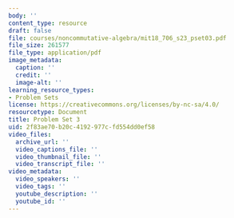 ```yaml
---
body: ''
content_type: resource
draft: false
file: courses/noncommutative-algebra/mit18_706_s23_pset03.pdf
file_size: 261577
file_type: application/pdf
image_metadata:
  caption: ''
  credit: ''
  image-alt: ''
learning_resource_types:
- Problem Sets
license: https://creativecommons.org/licenses/by-nc-sa/4.0/
resourcetype: Document
title: Problem Set 3
uid: 2f83ae70-b20c-4192-977c-fd554dd0ef58
video_files:
  archive_url: ''
  video_captions_file: ''
  video_thumbnail_file: ''
  video_transcript_file: ''
video_metadata:
  video_speakers: ''
  video_tags: ''
  youtube_description: ''
  youtube_id: ''
---
```

